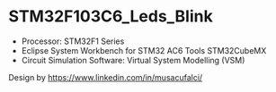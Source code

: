 # STM32F103C6_Leds_Blink

- Processor:  STM32F1 Series
- Eclipse System Workbench for STM32 AC6 Tools STM32CubeMX
- Circuit Simulation Software: Virtual System Modelling (VSM)

Design by https://www.linkedin.com/in/musacufalci/
